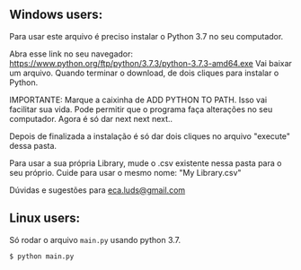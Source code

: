 ## Windows users:
Para usar este arquivo é preciso instalar o Python 3.7 no seu computador.

Abra esse link no seu navegador: https://www.python.org/ftp/python/3.7.3/python-3.7.3-amd64.exe
Vai baixar um arquivo. Quando terminar o download, de dois cliques para instalar o Python.

IMPORTANTE: Marque a caixinha de ADD PYTHON TO PATH. 
Isso vai facilitar sua vida. Pode permitir que o programa faça alterações no seu computador.
Agora é só dar next next next..

Depois de finalizada a instalação é só dar dois cliques no arquivo "execute" dessa pasta.

Para usar a sua própria Library, mude o .csv existente nessa pasta para o seu próprio. 
Cuide para usar o mesmo nome: "My Library.csv"

Dúvidas e sugestões para eca.luds@gmail.com

## Linux users:
Só rodar o arquivo `main.py` usando python 3.7.

`$ python main.py`
